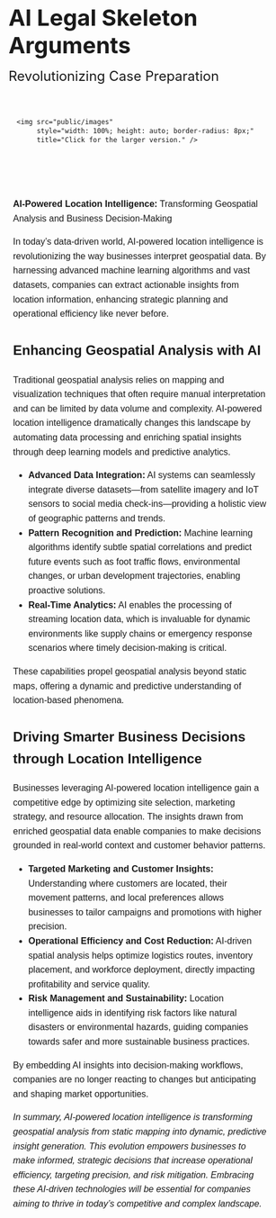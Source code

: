 <div style="display: flex; align-items: center; justify-content: center; gap: 40px; flex-wrap: wrap; padding: 2rem 1rem;">
  <!-- Text Hero Section -->
  <div style="max-width: 750px; flex: 1; min-width: 300px;">
    <h1 style="font-size: 2.5rem; font-weight: bold; margin: 0;">
      AI Legal Skeleton Arguments<br>
      <span style="font-size: 1.5rem; font-weight: normal;">Revolutionizing Case Preparation</span>
    </h1>
  </div>

  <!-- Image Hero Section -->
  <div style="flex: 1; min-width: 300px; max-width: 750px;">
    
      <img src="public/images"
           style="width: 100%; height: auto; border-radius: 8px;"
           title="Click for the larger version." />
  
  </div>
</div>

<!-- Main Content -->
<div style="max-width: 750px; margin: 0 auto; padding: 2rem 1.5rem; line-height: 1.6; font-family: sans-serif; font-size: 1rem;">
  <p><strong>AI-Powered Location Intelligence:</strong> Transforming Geospatial Analysis and Business Decision-Making</p>

  <p>In today’s data-driven world, AI-powered location intelligence is revolutionizing the way businesses interpret geospatial data. By harnessing advanced machine learning algorithms and vast datasets, companies can extract actionable insights from location information, enhancing strategic planning and operational efficiency like never before.</p>

  <h2>Enhancing Geospatial Analysis with AI</h2>

  <p>Traditional geospatial analysis relies on mapping and visualization techniques that often require manual interpretation and can be limited by data volume and complexity. AI-powered location intelligence dramatically changes this landscape by automating data processing and enriching spatial insights through deep learning models and predictive analytics.</p>

  <ul>
    <li><strong>Advanced Data Integration:</strong> AI systems can seamlessly integrate diverse datasets—from satellite imagery and IoT sensors to social media check-ins—providing a holistic view of geographic patterns and trends.</li>
    <li><strong>Pattern Recognition and Prediction:</strong> Machine learning algorithms identify subtle spatial correlations and predict future events such as foot traffic flows, environmental changes, or urban development trajectories, enabling proactive solutions.</li>
    <li><strong>Real-Time Analytics:</strong> AI enables the processing of streaming location data, which is invaluable for dynamic environments like supply chains or emergency response scenarios where timely decision-making is critical.</li>
  </ul>

  <p>These capabilities propel geospatial analysis beyond static maps, offering a dynamic and predictive understanding of location-based phenomena.</p>

  <h2>Driving Smarter Business Decisions through Location Intelligence</h2>

  <p>Businesses leveraging AI-powered location intelligence gain a competitive edge by optimizing site selection, marketing strategy, and resource allocation. The insights drawn from enriched geospatial data enable companies to make decisions grounded in real-world context and customer behavior patterns.</p>

  <ul>
    <li><strong>Targeted Marketing and Customer Insights:</strong> Understanding where customers are located, their movement patterns, and local preferences allows businesses to tailor campaigns and promotions with higher precision.</li>
    <li><strong>Operational Efficiency and Cost Reduction:</strong> AI-driven spatial analysis helps optimize logistics routes, inventory placement, and workforce deployment, directly impacting profitability and service quality.</li>
    <li><strong>Risk Management and Sustainability:</strong> Location intelligence aids in identifying risk factors like natural disasters or environmental hazards, guiding companies towards safer and more sustainable business practices.</li>
  </ul>

  <p>By embedding AI insights into decision-making workflows, companies are no longer reacting to changes but anticipating and shaping market opportunities.</p>

  <p><em>In summary, AI-powered location intelligence is transforming geospatial analysis from static mapping into dynamic, predictive insight generation. This evolution empowers businesses to make informed, strategic decisions that increase operational efficiency, targeting precision, and risk mitigation. Embracing these AI-driven technologies will be essential for companies aiming to thrive in today’s competitive and complex landscape.</em></p>
</div>
